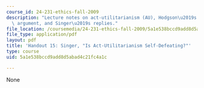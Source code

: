 ```yaml
---
course_id: 24-231-ethics-fall-2009
description: "Lecture notes on act-utilitarianism (AU), Hodgson\u2019s charge and\
  \ argument, and Singer\u2019s replies."
file_location: /coursemedia/24-231-ethics-fall-2009/5a1e538bccd9add8d5abad4c21fc4a1c_MIT24_231F09_lec16.pdf
file_type: application/pdf
layout: pdf
title: 'Handout 15: Singer, "Is Act-Utilitarianism Self-Defeating?"'
type: course
uid: 5a1e538bccd9add8d5abad4c21fc4a1c

---
```

None